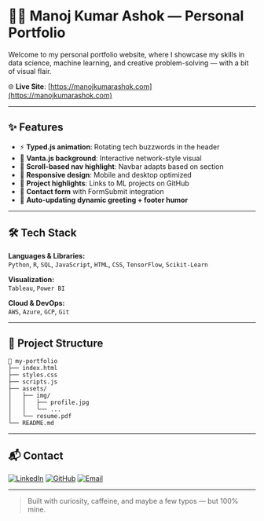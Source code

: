 # 👨‍💻 Manoj Kumar Ashok — Personal Portfolio

Welcome to my personal portfolio website, where I showcase my skills in data science, machine learning, and creative problem-solving — with a bit of visual flair.

🌐 **Live Site**: [https://manojkumarashok.com](https://manojkumarashok.com)

---

## ✨ Features

- ⚡ **Typed.js animation**: Rotating tech buzzwords in the header
- 🌌 **Vanta.js background**: Interactive network-style visual
- 🧠 **Scroll-based nav highlight**: Navbar adapts based on section
- 🧰 **Responsive design**: Mobile and desktop optimized
- 📁 **Project highlights**: Links to ML projects on GitHub
- 📨 **Contact form** with FormSubmit integration
- 🧠 **Auto-updating dynamic greeting + footer humor**

---

## 🛠 Tech Stack

**Languages & Libraries:**  
`Python`, `R`, `SQL`, `JavaScript`, `HTML`, `CSS`, `TensorFlow`, `Scikit-Learn`

**Visualization:**  
`Tableau`, `Power BI`

**Cloud & DevOps:**  
`AWS`, `Azure`, `GCP`, `Git`

---

## 📂 Project Structure

```
📁 my-portfolio
├── index.html
├── styles.css
├── scripts.js
├── assets/
│   ├── img/
│   │   ├── profile.jpg
│   │   └── ...
│   └── resume.pdf
└── README.md
```

---

## 📬 Contact

[![LinkedIn](https://img.shields.io/badge/-LinkedIn-0A66C2?logo=linkedin&logoColor=white&style=flat-square)](https://www.linkedin.com/in/manoj-kumar-ashok-078241211/)
[![GitHub](https://img.shields.io/badge/-GitHub-181717?logo=github&logoColor=white&style=flat-square)](https://github.com/MK-Github03)
[![Email](https://img.shields.io/badge/-Email-D14836?logo=gmail&logoColor=white&style=flat-square)](mailto:mashok@depaul.edu)

---

> Built with curiosity, caffeine, and maybe a few typos — but 100% mine.